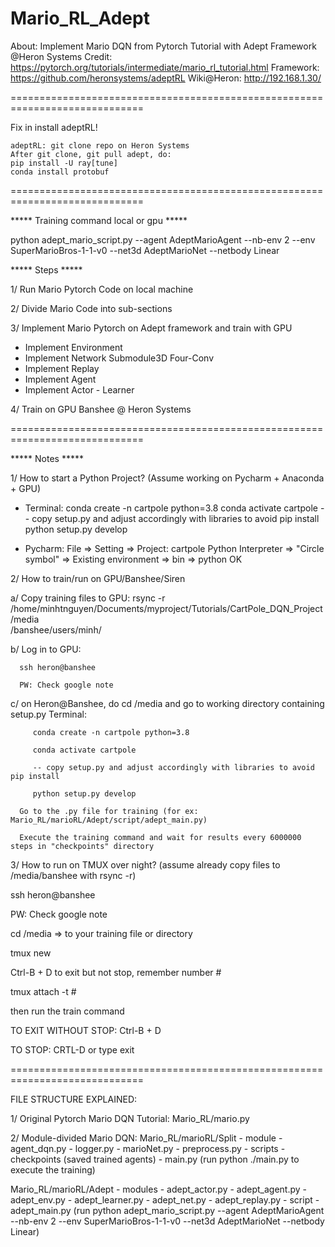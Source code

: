 # Mario_RL_Adept
About: Implement Mario DQN from Pytorch Tutorial with Adept Framework @Heron Systems
Credit: https://pytorch.org/tutorials/intermediate/mario_rl_tutorial.html
Framework: https://github.com/heronsystems/adeptRL
Wiki@Heron: http://192.168.1.30/

=============================================================================

Fix in install adeptRL!

    adeptRL: git clone repo on Heron Systems
    After git clone, git pull adept, do:
    pip install -U ray[tune]
    conda install protobuf

=============================================================================

***** Training command local or gpu *****

python adept_mario_script.py --agent AdeptMarioAgent --nb-env 2 --env SuperMarioBros-1-1-v0 --net3d AdeptMarioNet --netbody Linear

***** Steps *****

1/ Run Mario Pytorch Code on local machine

2/ Divide Mario Code into sub-sections

3/ Implement Mario Pytorch on Adept framework and train with GPU 

   + Implement Environment
   + Implement Network Submodule3D Four-Conv
   + Implement Replay
   + Implement Agent
   + Implement Actor - Learner
   
4/ Train on GPU Banshee @ Heron Systems
   
=============================================================================

***** Notes *****

1/ How to start a Python Project? (Assume working on Pycharm + Anaconda + GPU)
* Terminal:
   conda create -n cartpole python=3.8
   conda activate cartpole
   -- copy setup.py and adjust accordingly with libraries to avoid pip install
   python setup.py develop
   
* Pycharm:
   File => Setting => Project: cartpole
   Python Interpreter => "Circle symbol" => Existing environment => bin => python
   OK

2/ How to train/run on GPU/Banshee/Siren

   a/ Copy training files to GPU:
      rsync -r /home/minhtnguyen/Documents/myproject/Tutorials/CartPole_DQN_Project /media                                                    
      /banshee/users/minh/
      
   b/ Log in to GPU:
   
      ssh heron@banshee
      
      PW: Check google note
      
   c/ on Heron@Banshee, do cd /media and go to working directory containing setup.py
      Terminal:
      
         conda create -n cartpole python=3.8
         
         conda activate cartpole
         
         -- copy setup.py and adjust accordingly with libraries to avoid pip install
         
         python setup.py develop
         
      Go to the .py file for training (for ex: Mario_RL/marioRL/Adept/script/adept_main.py)
      
      Execute the training command and wait for results every 6000000 steps in "checkpoints" directory

3/ How to run on TMUX over night? (assume already copy files to /media/banshee with rsync -r)

   ssh heron@banshee
   
   PW: Check google note
   
   cd /media => to your training file or directory
   
   tmux new 
   
   Ctrl-B + D to exit but not stop, remember number #
   
   tmux attach -t #
   
   then run the train command
   
   TO EXIT WITHOUT STOP: Ctrl-B + D
   
   TO STOP: CRTL-D or type exit
   
=============================================================================

FILE STRUCTURE EXPLAINED:

1/ Original Pytorch Mario DQN Tutorial: Mario_RL/mario.py

2/ Module-divided Mario DQN:
Mario_RL/marioRL/Split
    - module 
        - agent_dqn.py
        - logger.py
        - marioNet.py
        - preprocess.py
    - scripts
        - checkpoints (saved trained agents)
        - main.py 
    (run python ./main.py to execute the training)

Mario_RL/marioRL/Adept
    - modules
        - adept_actor.py
        - adept_agent.py
        - adept_env.py
        - adept_learner.py
        - adept_net.py
        - adept_replay.py
    - script
        - adept_main.py
    (run python adept_mario_script.py --agent AdeptMarioAgent --nb-env 2 --env SuperMarioBros-1-1-v0 --net3d AdeptMarioNet --netbody Linear)
